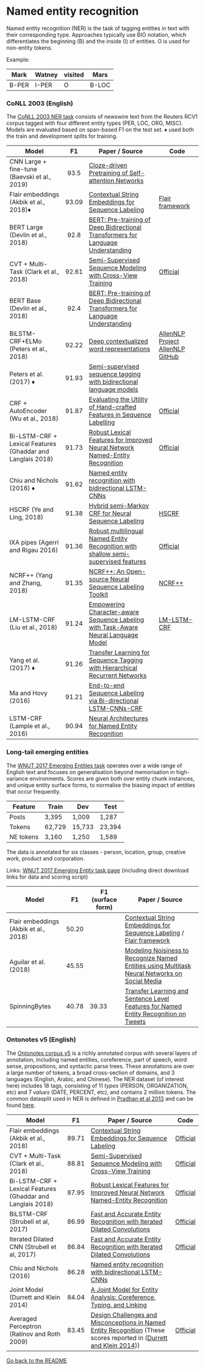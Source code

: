 # Named entity recognition

Named entity recognition (NER) is the task of tagging entities in text with their corresponding type.
Approaches typically use BIO notation, which differentiates the beginning (B) and the inside (I) of entities.
O is used for non-entity tokens.

Example:

| Mark | Watney | visited | Mars |
| --- | ---| --- | --- |
| B-PER | I-PER | O | B-LOC |

### CoNLL 2003 (English)

The [CoNLL 2003 NER task](http://www.aclweb.org/anthology/W03-0419.pdf) consists of newswire text from the Reuters RCV1 
corpus tagged with four different entity types (PER, LOC, ORG, MISC). Models are evaluated based on span-based F1 on the test set. ♦ used both the train and development splits for training.

| Model           | F1  |  Paper / Source | Code |
| ------------- | :-----:| --- | --- |
| CNN Large + fine-tune (Baevski et al., 2019) | 93.5 | [Cloze-driven Pretraining of Self-attention Networks](https://arxiv.org/pdf/1903.07785.pdf) | |
| Flair embeddings (Akbik et al., 2018)♦ | 93.09 | [Contextual String Embeddings for Sequence Labeling](https://drive.google.com/file/d/17yVpFA7MmXaQFTe-HDpZuqw9fJlmzg56/view) | [Flair framework](https://github.com/zalandoresearch/flair)
| BERT Large (Devlin et al., 2018) | 92.8 | [BERT: Pre-training of Deep Bidirectional Transformers for Language Understanding](https://arxiv.org/abs/1810.04805) | |
| CVT + Multi-Task (Clark et al., 2018) | 92.61 | [Semi-Supervised Sequence Modeling with Cross-View Training](https://arxiv.org/abs/1809.08370) | [Official](https://github.com/tensorflow/models/tree/master/research/cvt_text) |
| BERT Base (Devlin et al., 2018) | 92.4 | [BERT: Pre-training of Deep Bidirectional Transformers for Language Understanding](https://arxiv.org/abs/1810.04805) | |
| BiLSTM-CRF+ELMo (Peters et al., 2018) | 92.22 | [Deep contextualized word representations](https://arxiv.org/abs/1802.05365) | [AllenNLP Project](https://allennlp.org/elmo) [AllenNLP GitHub](https://github.com/allenai/allennlp) |
| Peters et al. (2017) ♦| 91.93 | [Semi-supervised sequence tagging with bidirectional language models](https://arxiv.org/abs/1705.00108) | |
| CRF + AutoEncoder (Wu et al., 2018) | 91.87 | [Evaluating the Utility of Hand-crafted Features in Sequence Labelling](http://aclweb.org/anthology/D18-1310) | [Official](https://github.com/minghao-wu/CRF-AE) | 
| Bi-LSTM-CRF + Lexical Features (Ghaddar and Langlais 2018) | 91.73 | [Robust Lexical Features for Improved Neural Network Named-Entity Recognition](https://arxiv.org/pdf/1806.03489.pdf) | [Official](https://github.com/ghaddarAbs/NER-with-LS) |
| Chiu and Nichols (2016) ♦| 91.62 | [Named entity recognition with bidirectional LSTM-CNNs](https://arxiv.org/abs/1511.08308) | |
| HSCRF (Ye and Ling, 2018)| 91.38 | [Hybrid semi-Markov CRF for Neural Sequence Labeling](http://aclweb.org/anthology/P18-2038) | [HSCRF](https://github.com/ZhixiuYe/HSCRF-pytorch) |
| IXA pipes (Agerri and Rigau 2016) | 91.36 | [Robust multilingual Named Entity Recognition with shallow semi-supervised features](https://doi.org/10.1016/j.artint.2016.05.003)| [Official](https://github.com/ixa-ehu/ixa-pipe-nerc)|
| NCRF++ (Yang and Zhang, 2018)| 91.35 | [NCRF++: An Open-source Neural Sequence Labeling Toolkit](http://www.aclweb.org/anthology/P18-4013) | [NCRF++](https://github.com/jiesutd/NCRFpp) |
| LM-LSTM-CRF (Liu et al., 2018)| 91.24 | [Empowering Character-aware Sequence Labeling with Task-Aware Neural Language Model](https://arxiv.org/pdf/1709.04109.pdf) | [LM-LSTM-CRF](https://github.com/LiyuanLucasLiu/LM-LSTM-CRF) |
| Yang et al. (2017) ♦| 91.26 | [Transfer Learning for Sequence Tagging with Hierarchical Recurrent Networks](https://arxiv.org/abs/1703.06345) | |
| Ma and Hovy (2016) | 91.21 | [End-to-end Sequence Labeling via Bi-directional LSTM-CNNs-CRF](https://arxiv.org/abs/1603.01354) | |
| LSTM-CRF (Lample et al., 2016) | 90.94 | [Neural Architectures for Named Entity Recognition](https://arxiv.org/abs/1603.01360) | |

### Long-tail emerging entities

The [WNUT 2017 Emerging Entities task](http://aclweb.org/anthology/W17-4418) operates over a wide range of English 
text and focuses on generalisation beyond memorisation in high-variance environments. Scores are given both over
entity chunk instances, and unique entity surface forms, to normalise the biasing impact of entities that occur frequently.

| Feature | Train | Dev | Test |
| --- | --- | --- | --- |
| Posts | 3,395 | 1,009 | 1,287 |
| Tokens | 62,729 | 15,733 | 23,394 |
| NE tokens | 3,160 | 1,250 | 1,589 |

The data is annotated for six classes - person, location, group, creative work, product and corporation.

Links: [WNUT 2017 Emerging Entity task page](https://noisy-text.github.io/2017/emerging-rare-entities.html) (including direct download links for data and scoring script)

| Model         | F1  | F1 (surface form) |  Paper / Source |
| ---           | --- | ---               | --- |
| Flair embeddings (Akbik et al., 2018) | 50.20 | | [Contextual String Embeddings for Sequence Labeling](http://aclweb.org/anthology/C18-1139) / [Flair framework](https://github.com/zalandoresearch/flair) |
| Aguilar et al. (2018) | 45.55 | | [Modeling Noisiness to Recognize Named Entities using Multitask Neural Networks on Social Media](http://aclweb.org/anthology/N18-1127.pdf) |
| SpinningBytes | 40.78 | 39.33 | [Transfer Learning and Sentence Level Features for Named Entity Recognition on Tweets](http://aclweb.org/anthology/W17-4422.pdf) | 

### Ontonotes v5 (English)

The [Ontonotes corpus v5](https://catalog.ldc.upenn.edu/docs/LDC2013T19/OntoNotes-Release-5.0.pdf) is a richly annotated corpus with several layers of annotation, including named entities, coreference, part of speech, word sense, propositions, and syntactic parse trees. These annotations are over a large number of tokens, a broad cross-section of domains, and 3 languages (English, Arabic, and Chinese). The NER dataset (of interest here) includes 18 tags, consisting of 11 _types_ (PERSON, ORGANIZATION, etc) and 7 _values_ (DATE, PERCENT, etc), and contains 2 million tokens. The common datasplit used in NER is defined in [Pradhan et al 2013](https://www.semanticscholar.org/paper/Towards-Robust-Linguistic-Analysis-using-OntoNotes-Pradhan-Moschitti/a94e4fe6f475e047be5dcc9077f445e496240852) and can be found [here](http://cemantix.org/data/ontonotes.html).

| Model           | F1  |  Paper / Source | Code |
| ------------- | :-----:| --- | --- |
| Flair embeddings (Akbik et al., 2018) | 89.71 | [Contextual String Embeddings for Sequence Labeling](http://aclweb.org/anthology/C18-1139) | [Official](https://github.com/zalandoresearch/flair) |
| CVT + Multi-Task (Clark et al., 2018) | 88.81 | [Semi-Supervised Sequence Modeling with Cross-View Training](https://arxiv.org/abs/1809.08370)  | [Official](https://github.com/tensorflow/models/tree/master/research/cvt_text) |
| Bi-LSTM-CRF + Lexical Features (Ghaddar and Langlais 2018) | 87.95 | [Robust Lexical Features for Improved Neural Network Named-Entity Recognition](https://arxiv.org/pdf/1806.03489.pdf) | [Official](https://github.com/ghaddarAbs/NER-with-LS)|
| BiLSTM-CRF (Strubell et al, 2017) | 86.99 | [Fast and Accurate Entity Recognition with Iterated Dilated Convolutions](https://arxiv.org/pdf/1702.02098.pdf)  | [Official](https://github.com/iesl/dilated-cnn-ner) |
| Iterated Dilated CNN (Strubell et al, 2017) | 86.84 | [Fast and Accurate Entity Recognition with Iterated Dilated Convolutions](https://arxiv.org/pdf/1702.02098.pdf)  | [Official](https://github.com/iesl/dilated-cnn-ner) |
| Chiu and Nichols (2016) | 86.28 | [Named entity recognition with bidirectional LSTM-CNNs](https://arxiv.org/abs/1511.08308) | |
| Joint Model (Durrett and Klein 2014) | 84.04 | [A Joint Model for Entity Analysis: Coreference, Typing, and Linking](https://pdfs.semanticscholar.org/2eaf/f2205c56378e715d8d12c521d045c0756a76.pdf) |
| Averaged Perceptron (Ratinov and Roth 2009) | 83.45 | [Design Challenges and Misconceptions in Named Entity Recognition](https://www.semanticscholar.org/paper/Design-Challenges-and-Misconceptions-in-Named-Ratinov-Roth/27496a2ee337db705e7c611dea1fd8e6f41437c2) (These scores reported in ([Durrett and Klein 2014](https://pdfs.semanticscholar.org/2eaf/f2205c56378e715d8d12c521d045c0756a76.pdf))) | [Official](https://github.com/CogComp/cogcomp-nlp/tree/master/ner) |



[Go back to the README](../README.md)

